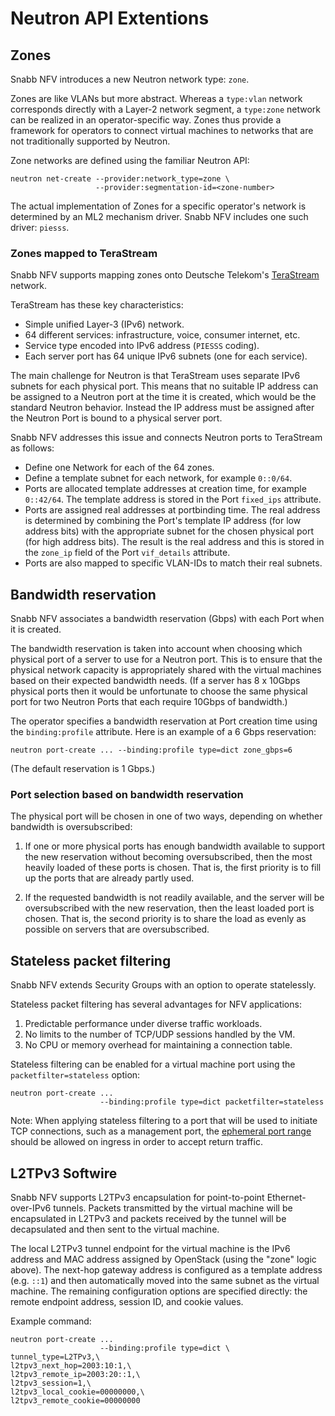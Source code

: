 # Neutron API Extentions

## Zones

Snabb NFV introduces a new Neutron network type: `zone`.

Zones are like VLANs but more abstract. Whereas a `type:vlan` network
corresponds directly with a Layer-2 network segment, a `type:zone`
network can be realized in an operator-specific way. Zones thus provide a
framework for operators to connect virtual machines to networks that are
not traditionally supported by Neutron.

Zone networks are defined using the familiar Neutron API:

```
neutron net-create --provider:network_type=zone \
                   --provider:segmentation-id=<zone-number>
```

The actual implementation of Zones for a specific operator's network is
determined by an ML2 mechanism driver. Snabb NFV includes one such
driver: `piesss`.

### Zones mapped to TeraStream

Snabb NFV supports mapping zones onto Deutsche Telekom's
[TeraStream](https://ripe67.ripe.net/archives/video/3/) network.

TeraStream has these key characteristics:

* Simple unified Layer-3 (IPv6) network.
* 64 different services: infrastructure, voice, consumer internet, etc.
* Service type encoded into IPv6 address (`PIESSS` coding).
* Each server port has 64 unique IPv6 subnets (one for each service).

The main challenge for Neutron is that TeraStream uses separate IPv6
subnets for each physical port. This means that no suitable IP address
can be assigned to a Neutron port at the time it is created, which would
be the standard Neutron behavior. Instead the IP address must be assigned
after the Neutron Port is bound to a physical server port.

Snabb NFV addresses this issue and connects Neutron ports to TeraStream
as follows:

* Define one Network for each of the 64 zones.
* Define a template subnet for each network, for example `0::0/64`.
* Ports are allocated template addresses at creation time, for example
  `0::42/64`. The template address is stored in the Port `fixed_ips`
  attribute.
* Ports are assigned real addresses at portbinding time. The real address
  is determined by combining the Port's template IP address (for low
  address bits) with the appropriate subnet for the chosen physical port
  (for high address bits). The result is the real address and this is
  stored in the `zone_ip` field of the Port `vif_details` attribute.
* Ports are also mapped to specific VLAN-IDs to match their real subnets.

## Bandwidth reservation

Snabb NFV associates a bandwidth reservation (Gbps) with each Port when
it is created.

The bandwidth reservation is taken into account when choosing which
physical port of a server to use for a Neutron port. This is to ensure
that the physical network capacity is appropriately shared with the
virtual machines based on their expected bandwidth needs. (If a server
has 8 x 10Gbps physical ports then it would be unfortunate to choose the
same physical port for two Neutron Ports that each require 10Gbps of
bandwidth.)

The operator specifies a bandwidth reservation at Port creation time
using the `binding:profile` attribute. Here is an example of a 6 Gbps
reservation:

```
neutron port-create ... --binding:profile type=dict zone_gbps=6
```

(The default reservation is 1 Gbps.)

### Port selection based on bandwidth reservation

The physical port will be chosen in one of two ways, depending on whether
bandwidth is oversubscribed:

1. If one or more physical ports has enough bandwidth available to
support the new reservation without becoming oversubscribed, then the
most heavily loaded of these ports is chosen. That is, the first priority
is to fill up the ports that are already partly used.

2. If the requested bandwidth is not readily available, and the server
will be oversubscribed with the new reservation, then the least loaded
port is chosen. That is, the second priority is to share the load as
evenly as possible on servers that are oversubscribed.

## Stateless packet filtering

Snabb NFV extends Security Groups with an option to operate statelessly.

Stateless packet filtering has several advantages for NFV applications:

1. Predictable performance under diverse traffic workloads.
2. No limits to the number of TCP/UDP sessions handled by the VM.
3. No CPU or memory overhead for maintaining a connection table.

Stateless filtering can be enabled for a virtual machine port using the
`packetfilter=stateless` option:

```
neutron port-create ...
                    --binding:profile type=dict packetfilter=stateless
```

Note: When applying stateless filtering to a port that will be used to
initiate TCP connections, such as a management port, the [ephemeral port
range](http://en.wikipedia.org/wiki/Ephemeral_port) should be allowed on
ingress in order to accept return traffic.

## L2TPv3 Softwire

Snabb NFV supports L2TPv3 encapsulation for point-to-point
Ethernet-over-IPv6 tunnels. Packets transmitted by the virtual machine
will be encapsulated in L2TPv3 and packets received by the tunnel will be
decapsulated and then sent to the virtual machine.

The local L2TPv3 tunnel endpoint for the virtual machine is the IPv6
address and MAC address assigned by OpenStack (using the "zone" logic
above). The next-hop gateway address is configured as a template address
(e.g. `::1`) and then automatically moved into the same subnet as the
virtual machine. The remaining configuration options are specified
directly: the remote endpoint address, session ID, and cookie values.

Example command:

```
neutron port-create ...
                    --binding:profile type=dict \
tunnel_type=L2TPv3,\
l2tpv3_next_hop=2003:10:1,\
l2tpv3_remote_ip=2003:20::1,\
l2tpv3_session=1,\
l2tpv3_local_cookie=00000000,\
l2tpv3_remote_cookie=00000000
```
